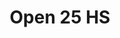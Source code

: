 ---
title: "Open 25 HS"
url: /ciudad-autonoma-de-buenos-aires/open-25-hs-viamonte/
shop: comodidad
---